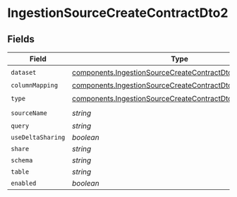 # IngestionSourceCreateContractDto2


## Fields

| Field                                                                                                                                | Type                                                                                                                                 | Required                                                                                                                             | Description                                                                                                                          |
| ------------------------------------------------------------------------------------------------------------------------------------ | ------------------------------------------------------------------------------------------------------------------------------------ | ------------------------------------------------------------------------------------------------------------------------------------ | ------------------------------------------------------------------------------------------------------------------------------------ |
| `dataset`                                                                                                                            | [components.IngestionSourceCreateContractDto2Dataset](../../models/components/ingestionsourcecreatecontractdto2dataset.md)           | :heavy_check_mark:                                                                                                                   | N/A                                                                                                                                  |
| `columnMapping`                                                                                                                      | [components.IngestionSourceCreateContractDtoColumnMapping](../../models/components/ingestionsourcecreatecontractdtocolumnmapping.md) | :heavy_minus_sign:                                                                                                                   | N/A                                                                                                                                  |
| `type`                                                                                                                               | [components.IngestionSourceCreateContractDto2Type](../../models/components/ingestionsourcecreatecontractdto2type.md)                 | :heavy_check_mark:                                                                                                                   | N/A                                                                                                                                  |
| `sourceName`                                                                                                                         | *string*                                                                                                                             | :heavy_check_mark:                                                                                                                   | N/A                                                                                                                                  |
| `query`                                                                                                                              | *string*                                                                                                                             | :heavy_minus_sign:                                                                                                                   | N/A                                                                                                                                  |
| `useDeltaSharing`                                                                                                                    | *boolean*                                                                                                                            | :heavy_minus_sign:                                                                                                                   | N/A                                                                                                                                  |
| `share`                                                                                                                              | *string*                                                                                                                             | :heavy_minus_sign:                                                                                                                   | N/A                                                                                                                                  |
| `schema`                                                                                                                             | *string*                                                                                                                             | :heavy_minus_sign:                                                                                                                   | N/A                                                                                                                                  |
| `table`                                                                                                                              | *string*                                                                                                                             | :heavy_minus_sign:                                                                                                                   | N/A                                                                                                                                  |
| `enabled`                                                                                                                            | *boolean*                                                                                                                            | :heavy_minus_sign:                                                                                                                   | N/A                                                                                                                                  |